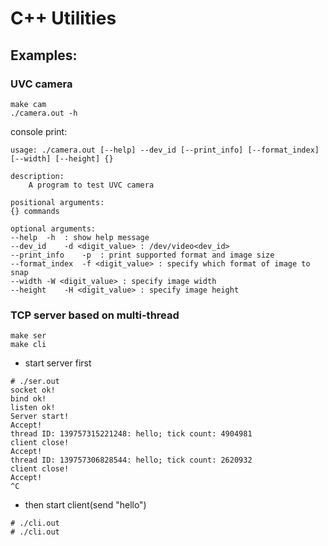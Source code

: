 # C++ Utilities
## Examples:
### UVC camera
```
make cam
./camera.out -h
```
console print:
```
usage: ./camera.out [--help] --dev_id [--print_info] [--format_index] [--width] [--height] {}

description:
	A program to test UVC camera

positional arguments:
{} commands

optional arguments:
--help	-h  : show help message
--dev_id	-d <digit_value> : /dev/video<dev_id>
--print_info	-p  : print supported format and image size
--format_index	-f <digit_value> : specify which format of image to snap
--width	-W <digit_value> : specify image width
--height	-H <digit_value> : specify image height

```
### TCP server based on multi-thread
```
make ser
make cli
```
- start server first
```
# ./ser.out
socket ok!
bind ok!
listen ok!
Server start!
Accept!
thread ID: 139757315221248: hello; tick count: 4904981
client close!
Accept!
thread ID: 139757306828544: hello; tick count: 2620932
client close!
Accept!
^C
```
- then start client(send "hello")
```
# ./cli.out
# ./cli.out
```


